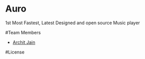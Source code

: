 # Auro
1st Most Fastest, Latest Designed and open source Music player

#Team Members
 - <a href="http://google.co.in/+architjn">Archit Jain</a>
 
#License
`
`
